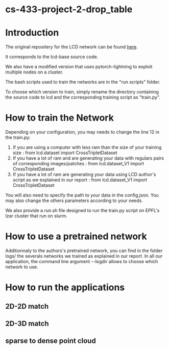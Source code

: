 # cs-433-project-2-drop_table

# Introduction

The original repositery for the LCD network can be found [here](https://github.com/hkust-vgd/lcd).

It corresponds to the lcd-base source code.

We also have a modified version that uses pytorch-lightning to exploit multiple nodes on a cluster.

The bash scripts used to train the networks are in the "run scripts" folder.

To choose which version to train, simply rename the directory containing the source code to lcd and the corresponding training script as "train.py".

# How to train the Network

Depending on your configuration, you may needs to change the line 12 in the train.py:
1. If you are using a computer with less ram than the size of your training size :
    from lcd.dataset import CrossTripletDataset
2. If you have a lot of ram and are generating your data with regulars pairs of corresponding images/patches :
   from lcd.dataset_V1 import CrossTripletDataset
3. If you have a lot of ram are generating your data using LCD author's script as we explained in our report :
    from lcd.dataset_V1 import CrossTripletDataset

You will also need to specify the path to your data in the config.json.
You may also change the others parameters according to your needs.

We also provide a run.sh file designed to run the train.py script on EPFL's Izar cluster that run on slurm.

# How to use a pretrained network

Additionnaly to the authors's pretrained network, you can find in the folder logs/ the severals networks we trained as explained in our report. In all our application, the command line argument --logdir allows to choose which network to use.

# How to run the applications

## 2D-2D match

## 2D-3D match

## sparse to dense point cloud
